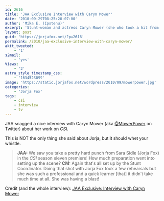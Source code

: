 ```yaml
---
id: 2616
title: 'JAA Exclusive Interview with Caryn Mower'
date: '2010-09-29T08:25:20-07:00'
author: 'Mika E. (Ipstenu)'
excerpt: 'Stunt-woman and actress Caryn Mower (she who took a hit from Jorja in "Shock Waves") was interviewed by JAA about CSI, her work and, of course, what Jorja was like.'
layout: post
guid: 'https://jorjafox.net/?p=2616'
permalink: /2010/jaa-exclusive-interview-with-caryn-mower/
aktt_tweeted:
    - '1'
s2mail:
    - 'yes'
Views:
    - '2'
astra_style_timestamp_css:
    - '1634523099'
image: 'https://static.jorjafox.net/wordpress/2010/09/mowerpower.jpg'
categories:
    - 'Jorja Fox'
tags:
    - csi
    - interview
    - tv
---
```


JAA snagged a nice interview with Caryn Mower (aka <a href="http://twitter.com/mowerpower">@MowerPower</a> on Twitter) about her work on <em>CSI</em>.

This is NOT the only thing she said about Jorja, but it should whet your whistle.

<blockquote>
<strong>JAA:</strong> We saw you take a pretty hard punch from Sara Sidle (Jorja Fox) in the <em>CSI</em> season eleven premiere! How much preparation went into setting up the scene?
<strong>CM:</strong> Again that's all set up by the Stunt Coordinator. Doing that shot with Jorja Fox took a few rehearsals but she was such a professional and a quick learner [that] it didn't take much time at all. She was having a blast!
</blockquote>

Credit (and the whole interview): <a href="http://community.livejournal.com/jorjaallaround/658307.html">JAA Exclusive: Interview with Caryn Mower</a>